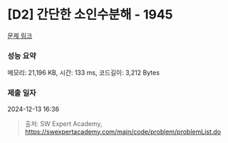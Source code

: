 # [D2] 간단한 소인수분해 - 1945 

[문제 링크](https://swexpertacademy.com/main/code/problem/problemDetail.do?contestProbId=AV5Pl0Q6ANQDFAUq) 

### 성능 요약

메모리: 21,196 KB, 시간: 133 ms, 코드길이: 3,212 Bytes

### 제출 일자

2024-12-13 16:36



> 출처: SW Expert Academy, https://swexpertacademy.com/main/code/problem/problemList.do